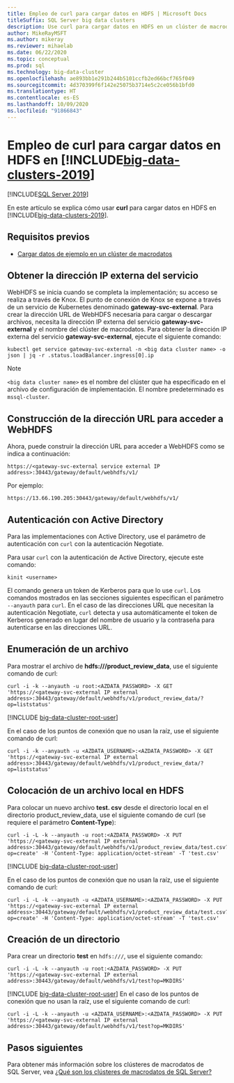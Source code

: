 ```yaml
---
title: Empleo de curl para cargar datos en HDFS | Microsoft Docs
titleSuffix: SQL Server big data clusters
description: Use curl para cargar datos en HDFS en un clúster de macrodatos de SQL Server 2019.
author: MikeRayMSFT
ms.author: mikeray
ms.reviewer: mihaelab
ms.date: 06/22/2020
ms.topic: conceptual
ms.prod: sql
ms.technology: big-data-cluster
ms.openlocfilehash: ae893bb1e291b244b5101ccfb2ed66bcf765f049
ms.sourcegitcommit: 4d370399f6f142e25075b3714e5c2ce056b1bfd0
ms.translationtype: HT
ms.contentlocale: es-ES
ms.lasthandoff: 10/09/2020
ms.locfileid: "91866843"
---
```

# <a name="use-curl-to-load-data-into-hdfs-on-big-data-clusters-2019"></a>Empleo de curl para cargar datos en HDFS en [!INCLUDE[big-data-clusters-2019](../includes/ssbigdataclusters-ss-nover.md)]

[!INCLUDE[SQL Server 2019](../includes/applies-to-version/sqlserver2019.md)]

En este artículo se explica cómo usar **curl** para cargar datos en HDFS en [!INCLUDE[big-data-clusters-2019](../includes/ssbigdataclusters-ver15.md)].

## <a name="prerequisites"></a><a id="prereqs"></a> Requisitos previos

- [Cargar datos de ejemplo en un clúster de macrodatos](tutorial-load-sample-data.md)

## <a name="obtain-the-service-external-ip"></a>Obtener la dirección IP externa del servicio

WebHDFS se inicia cuando se completa la implementación; su acceso se realiza a través de Knox. El punto de conexión de Knox se expone a través de un servicio de Kubernetes denominado **gateway-svc-external**.  Para crear la dirección URL de WebHDFS necesaria para cargar o descargar archivos, necesita la dirección IP externa del servicio **gateway-svc-external** y el nombre del clúster de macrodatos. Para obtener la dirección IP externa del servicio **gateway-svc-external**, ejecute el siguiente comando:

```terminal
kubectl get service gateway-svc-external -n <big data cluster name> -o json | jq -r .status.loadBalancer.ingress[0].ip
```

> [!NOTE]
> `<big data cluster name>` es el nombre del clúster que ha especificado en el archivo de configuración de implementación. El nombre predeterminado es `mssql-cluster`.

## <a name="construct-the-url-to-access-webhdfs"></a>Construcción de la dirección URL para acceder a WebHDFS

Ahora, puede construir la dirección URL para acceder a WebHDFS como se indica a continuación:

`https://<gateway-svc-external service external IP address>:30443/gateway/default/webhdfs/v1/`

Por ejemplo:

`https://13.66.190.205:30443/gateway/default/webhdfs/v1/`

## <a name="authentication-with-active-directory"></a>Autenticación con Active Directory

Para las implementaciones con Active Directory, use el parámetro de autenticación con `curl` con la autenticación Negotiate. 

Para usar `curl` con la autenticación de Active Directory, ejecute este comando:

```
kinit <username>
```

El comando genera un token de Kerberos para que lo use `curl`. Los comandos mostrados en las secciones siguientes especifican el parámetro `--anyauth` para `curl`. En el caso de las direcciones URL que necesitan la autenticación Negotiate, `curl` detecta y usa automáticamente el token de Kerberos generado en lugar del nombre de usuario y la contraseña para autenticarse en las direcciones URL.

## <a name="list-a-file"></a>Enumeración de un archivo

Para mostrar el archivo de **hdfs:///product_review_data**, use el siguiente comando de curl:

```terminal
curl -i -k --anyauth -u root:<AZDATA_PASSWORD> -X GET 'https://<gateway-svc-external IP external address>:30443/gateway/default/webhdfs/v1/product_review_data/?op=liststatus'
```

[!INCLUDE [big-data-cluster-root-user](../includes/big-data-cluster-root-user.md)]

En el caso de los puntos de conexión que no usan la raíz, use el siguiente comando de curl:

```terminal
curl -i -k --anyauth -u <AZDATA_USERNAME>:<AZDATA_PASSWORD> -X GET 'https://<gateway-svc-external IP external address>:30443/gateway/default/webhdfs/v1/product_review_data/?op=liststatus'
```

## <a name="put-a-local-file-into-hdfs"></a>Colocación de un archivo local en HDFS

Para colocar un nuevo archivo **test. csv** desde el directorio local en el directorio product_review_data, use el siguiente comando de curl (se requiere el parámetro **Content-Type**):

```terminal
curl -i -L -k --anyauth -u root:<AZDATA_PASSWORD> -X PUT 'https://<gateway-svc-external IP external address>:30443/gateway/default/webhdfs/v1/product_review_data/test.csv?op=create' -H 'Content-Type: application/octet-stream' -T 'test.csv'
```

[!INCLUDE [big-data-cluster-root-user](../includes/big-data-cluster-root-user.md)]

En el caso de los puntos de conexión que no usan la raíz, use el siguiente comando de curl:

```terminal
curl -i -L -k --anyauth -u <AZDATA_USERNAME>:<AZDATA_PASSWORD> -X PUT 'https://<gateway-svc-external IP external address>:30443/gateway/default/webhdfs/v1/product_review_data/test.csv?op=create' -H 'Content-Type: application/octet-stream' -T 'test.csv'
```

## <a name="create-a-directory"></a>Creación de un directorio

Para crear un directorio **test** en `hdfs:///`, use el siguiente comando:

```terminal
curl -i -L -k --anyauth -u root:<AZDATA_PASSWORD> -X PUT 'https://<gateway-svc-external IP external address>:30443/gateway/default/webhdfs/v1/test?op=MKDIRS'
```

[!INCLUDE [big-data-cluster-root-user](../includes/big-data-cluster-root-user.md)]
En el caso de los puntos de conexión que no usan la raíz, use el siguiente comando de curl:

```terminal
curl -i -L -k --anyauth -u <AZDATA_USERNAME>:<AZDATA_PASSWORD> -X PUT 'https://<gateway-svc-external IP external address>:30443/gateway/default/webhdfs/v1/test?op=MKDIRS'
```

## <a name="next-steps"></a>Pasos siguientes

Para obtener más información sobre los clústeres de macrodatos de SQL Server, vea [¿Qué son los clústeres de macrodatos de SQL Server?](big-data-cluster-overview.md)
